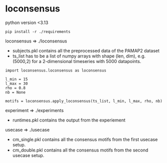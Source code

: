 # loconsensus
python version <3.13

```
pip install -r ./requirements
```

loconsensus => ./loconsensus
- subjects.pkl contains all the preprocessed data of the PAMAP2 dataset
- ts_list has to be a list of numpy arrays with shape (len, dim), e.g. (5000,2) for a 2-dimensional timeseries with 5000 datapoints.
```
import loconsensus.loconsensus as loconsensus

l_min = 15
l_max = 30
rho = 0.8
nb = None

motifs = loconsensus.apply_loconsensus(ts_list, l_min, l_max, rho, nb)
```


experiment  => ./experiments
- runtimes.pkl contains the output from the experiement

usecase     => ./usecase
- cm_single.pkl contains all the consensus motifs from the first usecase setup.
- cm_double.pkl contains all the consensus motifs from the second usecase setup.
